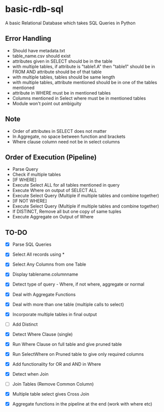 # basic-rdb-sql
A basic Relational Database which takes SQL Queries in Python

## Error Handling
- Should have metadata.txt
- table_name.csv should exist
- attributes given in SELECT should be in the table
- with multiple tables, if attribute is "table1.A" then "table1" should be in FROM AND attribute should be of that table
- with multiple tables, tables should be same length
- with multiple tables, attribute mentioned should be in one of the tables mentioned
- attribute in WHERE must be in mentioned tables
- Columns mentioned in Select where must be in mentioned tables
- Module won't point out ambiguity

## Note
- Order of attributes in SELECT does not matter
- In Aggregate, no space between function and brackets
- Where clause column need not be in select columns

## Order of Execution (Pipeline)
- Parse Query
- Check if multiple tables
- [IF WHERE]
- Execute Select ALL for all tables mentioned in query
- Execute Where on output of SELECT ALL
- Execute Select Query (Multiple if multiple tables and combine together)
- [IF NOT WHERE]
- Execute Select Query (Multiple if multiple tables and combine together)
- If DISTINCT, Remove all but one copy of same tuples
- Execute Aggregate on Output of Where

## TO-DO
- [x] Parse SQL Queries
- [x] Select All records using *
- [x] Select Any Columns from one Table
- [x] Display tablename.columnname
- [x] Detect type of query - Where, if not where, aggregate or normal
- [x] Deal with Aggregate Functions
- [x] Deal with more than one table (multiple calls to select)
- [x] Incorporate multiple tables in final output
- [ ] Add Distinct
- [x] Detect Where Clause (single)
- [x] Run Where Clause on full table and give pruned table
- [x] Run SelectWhere on Pruned table to give only required columns
- [x] Add functionality for OR and AND in Where
- [x] Detect when Join
- [ ] Join Tables (Remove Common Column)
- [x] Multiple table select gives Cross Join
- [x] Aggregate functions in the pipeline at the end (work with where etc)
 